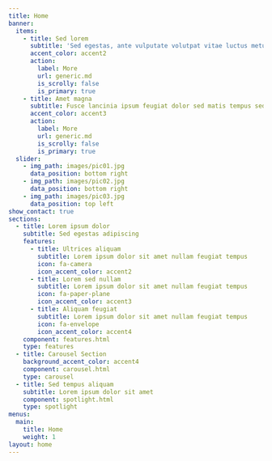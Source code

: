 ```yaml
---
title: Home
banner:
  items:
    - title: Sed lorem
      subtitle: 'Sed egestas, ante vulputate volutpat vitae luctus metus libero aliquam'
      accent_color: accent2
      action:
        label: More
        url: generic.md
        is_scrolly: false
        is_primary: true
    - title: Amet magna
      subtitle: Fusce lancinia ipsum feugiat dolor sed matis tempus sed nullam
      accent_color: accent3
      action:
        label: More
        url: generic.md
        is_scrolly: false
        is_primary: true
  slider:
    - img_path: images/pic01.jpg
      data_position: bottom right
    - img_path: images/pic02.jpg
      data_position: bottom right
    - img_path: images/pic03.jpg
      data_position: top left
show_contact: true
sections:
  - title: Lorem ipsum dolor
    subtitle: Sed egestas adipiscing
    features:
      - title: Ultrices aliquam
        subtitle: Lorem ipsum dolor sit amet nullam feugiat tempus
        icon: fa-camera
        icon_accent_color: accent2
      - title: Lorem sed nullam
        subtitle: Lorem ipsum dolor sit amet nullam feugiat tempus
        icon: fa-paper-plane
        icon_accent_color: accent3
      - title: Aliquam feugiat
        subtitle: Lorem ipsum dolor sit amet nullam feugiat tempus
        icon: fa-envelope
        icon_accent_color: accent4
    component: features.html
    type: features
  - title: Carousel Section
    background_accent_color: accent4
    component: carousel.html
    type: carousel
  - title: Sed tempus aliquam
    subtitle: Lorem ipsum dolor sit amet
    component: spotlight.html
    type: spotlight
menus:
  main:
    title: Home
    weight: 1
layout: home
---
```

